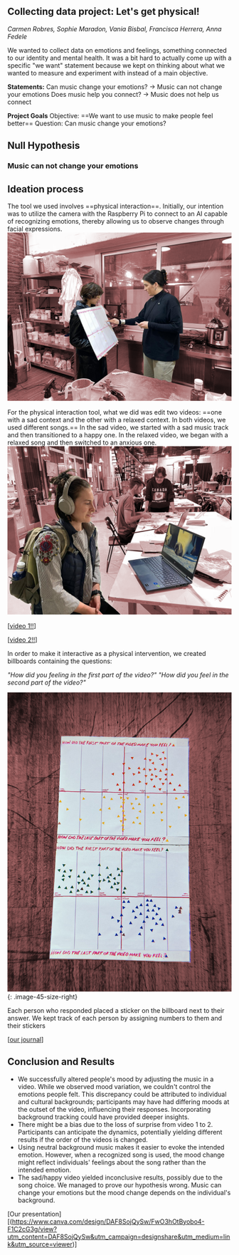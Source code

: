 ## Collecting data project: Let's get physical! 
*Carmen Robres, Sophie Maradon, Vania Bisbal, Francisca Herrera, Anna Fedele*


We wanted to collect data on emotions and feelings, something connected to our identity and mental health. It was a bit hard to actually come up with a specific "we want" statement because we kept on thinking about what we wanted to measure and experiment with instead of a main objective.

**Statements:**
Can music change your emotions? -> Music can not change your emotions
Does music help you connect? -> Music does not help us connect

**Project Goals**
Objective: ==We want to use music to make people feel better==
Question: Can music change your emotions?

## Null Hypothesis
### Music can not change your emotions

## Ideation process
The tool we used involves ==physical interaction==. Initially, our intention was to utilize the camera with the Raspberry Pi to connect to an AI capable of recognizing emotions, thereby allowing us to observe changes through facial expressions.
<br>
![alt text](../images/measuring_the_world/MTW01.png)

For the physical interaction tool, what we did was edit two videos: ==one with a sad context and the other with a relaxed context. In both videos, we used different songs.== In the sad video, we started with a sad music track and then transitioned to a happy one. In the relaxed video, we began with a relaxed song and then switched to an anxious one.
<br>
![alt text](../images/measuring_the_world/MTW02.png)

[[video 1!!](https://youtu.be/vgvYHuiI424)]

[[video 2!!](https://youtu.be/WweWlX8CcDY)]

In order to make it interactive as a physical intervention, we created billboards containing the questions:

*"How did you feeling in the first part of the video?"*
*"How did you feel in the second part of the video?"*

![alt text](../images/measuring_the_world/MTW03.png){: .image-45-size-right}

Each person who responded placed a sticker on the billboard next to their answer. We kept track of each person by assigning numbers to them and their stickers

[[our journal](https://hackmd.io/@5Xw3T7P2Q4mDSSXn1KG2XA/SyZ8j0ljT/edit)]

## Conclusion and Results
- We successfully altered people's mood by adjusting the music in a video.
While we observed mood variation, we couldn't control the emotions people felt. This discrepancy could be attributed to individual and cultural backgrounds; participants may have had differing moods at the outset of the video, influencing their responses. Incorporating background tracking could have provided deeper insights.
- There might be a bias due to the loss of surprise from video 1 to 2. Participants can anticipate the dynamics, potentially yielding different results if the order of the videos is changed.
- Using neutral background music makes it easier to evoke the intended emotion. However, when a recognized song is used, the mood change might reflect individuals' feelings about the song rather than the intended emotion.
- The sad/happy video yielded inconclusive results, possibly due to the song choice.
We managed to prove our hypothesis wrong. Music can change your emotions but the mood change depends on the individual's background.


[Our presentation][(https://www.canva.com/design/DAF8SojQySw/FwO3hOtByobo4-F1C2cG3g/view?utm_content=DAF8SojQySw&utm_campaign=designshare&utm_medium=link&utm_source=viewer)] 